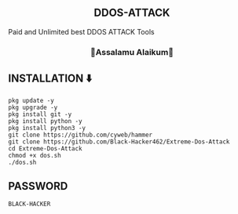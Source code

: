 <center><h2>DDOS-ATTACK</h2></center>


Paid and Unlimited best DDOS ATTACK Tools
<center><h3>🖤Assalamu Alaikum🖤</h3></center>

<h2>INSTALLATION ⬇️</h2>



```
pkg update -y
pkg upgrade -y
pkg install git -y
pkg install python -y
pkg install python3 -y
git clone https://github.com/cyweb/hammer
git clone https://github.com/Black-Hacker462/Extreme-Dos-Attack
cd Extreme-Dos-Attack
chmod +x dos.sh
./dos.sh
```

<h2>PASSWORD</h2>


```
BLACK-HACKER
```
